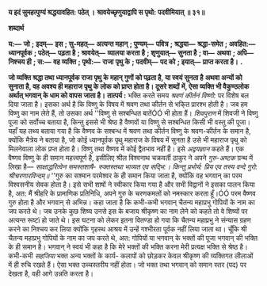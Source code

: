 **य इदं सुमहत्पुण्यं श्रद्धयावहित: पठेत् ।** **श्रावयेच्छृणुयाद्वापि स पृथो: पदवीमियात् ॥ ३१॥** 

**शब्दार्थ** 

**य:—** **जो** **; इदम्—** **इस** **; सु-महत्—** **अत्यन्त महान्** **; पुण्यम्—** **पवित्र** **; श्रद्धया—** **श्रद्धा-समेत** **; अवहित:—** **ध्यानपूर्वक** **; पठेत्—** **पढ़ता है** **; श्रावयेत्—** **व्यालया करता है** **; शृणुयात्—** **सुनता है** **; वा—** **अथवा** **; अपि—** **निश्चय ही** **; स:—** **वह व्यक्ति** **; पृथो:—** **राजा** **पृथु के** **; पदवीम्—** **पद को** **; इयात्—** **प्राप्त करता है।** **.** 

**जो व्यक्ति श्रद्धा तथा ध्यानपूर्वक राजा पृथु के महान् गुणों को पढ़ता है, या स्वयं सुनता है** **अथवा अन्यों को सुनाता है, वह अवश्य ही महाराज पृथु के लोक को प्राप्त होता है। दूसरे शब्दों** **में, ऐसा व्यक्ति भी वैकुण्ठलोक अर्थात् भगवान् के धाम को वापस जाता है।** **तात्पर्य :** भक्ति करते समय *श्रवणं कीर्तनं विष्णो:* पर विशेष बल दिया जाता है। इसका अर्थ है कि विष्णु के विषय में श्रवण तथा कीर्तन से भकि्त प्रारश्भ होती है। जब हम विष्णु का नाम लेते हैं, तो उसका अर्थ ''विष्णु से सश्बन्धित बातेंÓÓ भी होता हैं। *शिवपुराण* में शिवजी ने विष्णु पूजा को सर्वोच्च बताया है, किन्तु इससे भी श्रेष्ठ है वैष्णवों या विष्णु से सश्बन्धित किसी भी वस्तु की पूजा। यहाँ यह तथ्य बताया गया है कि वैष्णव के सश्बन्ध में श्रवण तथा कीर्तन विष्णु के श्रवण-कीर्तन के समान है, क्योंकि मैत्रेय ने बताया है, जो कोई ध्यानपूर्वक पृथु महाराज के विषय में सुनता है उसे भी महाराज पृथु को मिलनेवाला लोक प्रप्त होता है। विष्णु तथा वैष्णव में कोई द्वैतभाव नहीं है। इसे *अद्वयज्ञान*  कहते हैं। एक वैष्णव विष्णु के ही समान महत्त्वपूर्ण है, इसीलिए श्रील विश्वनाथ चक्रवर्ती ठाकुर ने अपने *गुरु-अष्टक* ग्रन्थ में लिखा है— *साक्षाद्धरित्वेन समस्तशाषै-* *रुक्तस्तथा भाव्यत एव सद्भि:।* *किन्तु प्रभोर्य: प्रिय एव तस्य* *वन्दे गुरो: श्रीचरणारविन्दम्॥* ''गुरु का सश्मान परमेश्वर के ही समान किया जाता है, क्योंकि वह भगवान् का परम विश्वसनीय सेवक होता है। इसे सभी शाषों ने स्वीकार किया गया है और सभी विद्वानों ने इसका पालन किया है, अत: मैं श्रीहरि के प्रामाणिक प्रतिनिधि, अपने गुरु के चरणकमलों को नमस्कार करता हूँ।ÓÓ परम वैष्णव गुरु होता है और भगवान् से अभिन्न। कहा जाता है कि कभी-कभी भगवान् चैतन्य महाप्रभु गोपियों के नाम का जप करते थे। जब उनके कुछ शिष्य उनसे इस के बजाय श्रीकृष्ण का नाम लेने को कहते तो वे शिष्यों पर अत्यन्त रूष्टï हो जाते थे। इस घटना को लेकर इतना वितण्डा हो गया कि चैतन्य महाप्रभु ने संन्यास ग्रहण करने का निश्चय कर लिया क्योंकि गृहस्थ आश्रय में उन्हें गश्भीरता पूर्वक नहीं लिया जाता था। चूँकि श्री चैतन्य महाप्रभु गोपियों के नाम का जप करते थे, अत: गोपियों या भगवान् के भक्तों की पूजा भगवान् की भक्ति के ही समान है। भगवान् ने स्वयं भी कहा है कि मेरे भक्तों की भक्ति करना मेरी प्रत्यक्ष भक्ति से श्रेष्ठ है। कभी-कभी *सहजिया* भक्त अन्य भक्तों के कार्य- कलापों को छोड़कर केवल श्रीकृष्ण की व्यक्तिगत लीलाओं में ही रुचि रखते हैं। ऐसा भक्त उच्चस्तरीय नहीं होता। जो भक्त तथा भगवान् को समान स्तर (पद) पर देखता है, वही आगे उन्नति करता है।  